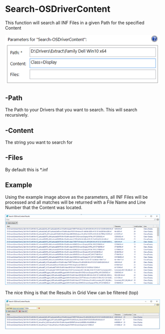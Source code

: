 # Search-OSDriverContent

This function will search all INF Files in a given Path for the specified Content

![](../../.gitbook/assets/2018-02-16_2-48-18.png)

## -Path

The Path to your Drivers that you want to search. This will search recursively.

## -Content

The string you want to search for

## -Files

By default this is \*.inf

## Example

Using the example image above as the parameters, all INF Files will be processed and all matches will be returned with a File Name and Line Number that the Content was located.

![](../../.gitbook/assets/2018-02-16_2-51-12.png)

The nice thing is that the Results in Grid View can be filtered \(top\)

![](../../.gitbook/assets/2018-02-16_2-53-19.png)

